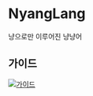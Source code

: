 # NyangLang

냥으로만 이루어진 냥냥어

## 가이드

[![가이드](https://media.discordapp.net/attachments/871690660380565535/878196754238021642/304_20210820174016.png)](/docs/docs.md)
